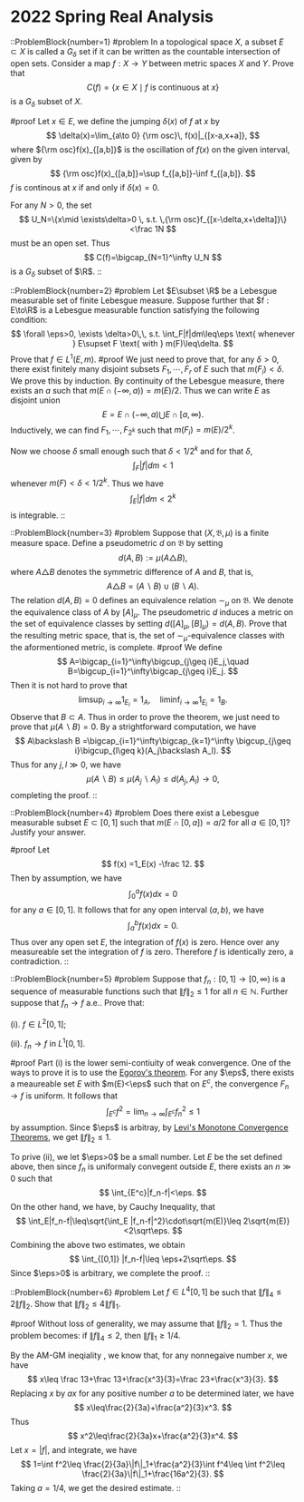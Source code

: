 # 2022 Spring Real Analysis

::ProblemBlock{number=1}
#problem
In a topological space $X$, a subset $E\subset X$ 
             is called a $G_\delta$ set if it can be written as the 
             countable intersection of open sets. 
             Consider a map $f : X → Y$ between metric spaces $X$ and $Y$. Prove that 
$$
        C(f)=\{x\in X\mid f \text{ is continuous at } x \}
$$
is a $G_\delta$ subset of $X$.

#proof
Let $x\in E$, we define the jumping $\delta(x)$ of $f$ at $x$ by
$$
            \delta(x)=\lim_{a\to 0} {\rm osc}\, f(x)|_{[x-a,x+a]},
$$
where ${\rm osc}f(x)_{[a,b]}$ is the oscillation of $f(x)$ on the given interval, given 
by
$$
{\rm osc}f(x)_{[a,b]}=\sup f_{[a,b]}-\inf f_{[a,b]}.
$$
$f$ is continous at $x$ if and only if $\delta(x)=0$. 

For any $N>0$, the set 
$$
U_N=\{x\mid \exists\delta>0 \, s.t. \,{\rm osc}f_{[x-\delta,x+\delta]}\}<\frac 1N
$$
must be an open set. Thus
$$
C(f)=\bigcap_{N=1}^\infty U_N
$$
is a $G_\delta$ subset of $\R$.
::

::ProblemBlock{number=2}
#problem
Let $E\subset \R$ be a Lebesgue measurable set of finite Lebesgue measure. Suppose further that $f : E\to\R$ is a Lebesgue measurable function satisfying the following condition:
$$
\forall \eps>0, \exists \delta>0\,\,  s.t. \int_F|f|dm\leq\eps  \text{ whenever } E\supset F \text{ with }  m(F)\leq\delta.
$$
Prove that $f\in L^1(E,m)$.
#proof
We just need to prove that, for any $\delta>0$, there exist finitely many disjoint subsets $F_1,\cdots, F_r$ of $E$ such that $m(F_i)<\delta$. We prove this by induction. By continuity of the Lebesgue measure, there exists
an $a$ such that 
$m(E\cap (-\infty, a))=m(E)/2$. Thus we can write $E$ as disjoint union 
$$
E=E\cap (-\infty, a)\bigcup E\cap [a,\infty).
$$
Inductively, we can find $F_1,\cdots, F_{2^k}$ such that 
$m(F_i)=m(E)/2^k$. 

Now we choose $\delta$ small enough such that $\delta<1/2^k$ and for that $\delta$, 
$$
\int_F|f| dm<1
$$
whenever $m(F)<\delta<1/2^k$. Thus we have
$$
\int_E |f| dm<2^k
$$
is integrable.
::

::ProblemBlock{number=3}
#problem
 Suppose that $(X, \mathfrak B, \mu)$  is a finite measure space. Define a pseudometric $d$  on $\mathfrak B$  by setting 
 $$
 d(A, B) := \mu(A\triangle B),
 $$
where $A\triangle  B$ denotes the symmetric difference of $A$ and $B$, that is, 
$$
A\triangle  B=(A\backslash B)\cup(B\backslash A).
$$
The relation $d(A,B) = 0$ defines an equivalence relation $\sim_\mu$  on $\mathfrak B$. We denote the equivalence class of $A$ by $[A]_\mu$. The pseudometric $d$ induces a metric on the set of equivalence classes by setting $d([A]_\mu,[B]_\mu) = d(A,B)$. Prove that the resulting metric space, that is, the set of $\sim_\mu$-equivalence classes with the aformentioned metric, is complete.
#proof
We define
$$
A=\bigcap_{i=1}^\infty\bigcup_{j\geq i}E_j,\quad B=\bigcup_{i=1}^\infty\bigcap_{j\geq i}E_j.
$$
Then it is not hard to prove that 
$$
\limsup_{i\to\infty}1_{E_i}=1_A,\quad \liminf_{i\to\infty}1_{E_i}=1_B.
$$
Observe that $B\subset A$. 
Thus in order to prove the theorem, we just need to prove that 
$\mu(A\backslash B)=0$. By a strightforward computation, we have 
$$
A\backslash B =\bigcap_{i=1}^\infty\bigcap_{k=1}^\infty \bigcup_{j\geq i}\bigcup_{l\geq k}(A_j\backslash A_l).
$$
Thus for any $j,l\gg 0$, we have
$$
\mu(A\backslash B)\leq\mu (A_j\backslash A_l)\leq d(A_j,A_l)\to 0,
$$
completing the proof.
::

::ProblemBlock{number=4}
#problem
 Does there exist a Lebesgue measurable subset $E \subset [0, 1]$ such that $m(E \cap [0, a]) = a/2$ for all $a \in [0, 1]$? Justify your answer.

#proof
Let
$$
f(x) =1_E(x) -\frac 12.
$$
Then by assumption, we have 
$$
\int_0^a f(x) dx=0
$$
for any $a\in[0,1]$. It follows that for any open interval $(a,b)$, we have
$$
\int_a^b f(x) dx=0.
$$
Thus over any open set $E$, the integration of $f(x)$ is zero. Hence over 
any measureable set the integration of $f$ is zero. Therefore $f$ is identically zero, a contradiction.
::

::ProblemBlock{number=5}
#problem
Suppose that $f_n : [0,1] → [0,\infty)$ is a sequence of measurable functions such that $\|f\|_2 \leq 1$ for all $n\in \mathbb N$. Further suppose that $f_n \to f$ a.e.. Prove that:

(i). $f\in L^2[0,1]$;

(ii). $f_n\to f$ in $L^1[0,1]$.

#proof
Part (i) is the lower semi-contiuity of weak convergence. One of the ways to prove it is to use the [Egorov's theorem](https://en.wikipedia.org/wiki/Egorov%27s_theorem). For any $\eps$, there exists a meaureable set $E$ with
$m(E)<\eps$ such that on $E^c$, the convergence $F_n\to f$ is uniform. It follows that 
$$
\int_{E^c} f^2=\lim_{n\to\infty} \int_{E^c} f_n^2\leq 1
$$
by assumption. Since $\eps$ is arbitray, by [Levi's Monotone Convergence Theorems](http://mathonline.wikidot.com/levi-s-monotone-convergence-theorems), we get
$\|f\|_2\leq 1$.

To prive (ii), we let $\eps>0$ be a small number. Let $E$ be the set defined above, then since $f_n$ is uniformaly convegent outside $E$, there exists an $n\gg 0$ such that 
$$
\int_{E^c}|f_n-f|<\eps.
$$
On the other hand, we have, by Cauchy Inequality, that 
$$
\int_E|f_n-f|\leq\sqrt{\int_E |f_n-f|^2}\cdot\sqrt{m(E)}\leq 2\sqrt{m(E)}<2\sqrt\eps.
$$
Combining the above two estimates, we obtain
$$
\int_{[0,1]} |f_n-f|\leq \eps+2\sqrt\eps.
$$
Since $\eps>0$ is arbitrary, we complete the proof.
::

::ProblemBlock{number=6}
#problem
 Let $f\in L^4[0,1]$ be such that $\|f\|_4\leq 2\|f\|_2$. Show that
 $\|f\|_2\leq 4\|f\|_1$.

#proof
Without loss of generality, we may assume that $\|f\|_2=1$. Thus the problem becomes: if $\|f\|_4\leq 2$, then $\|f\|_1\geq 1/4$.

By the AM-GM ineqiality , we know that, for any nonnegaive number $x$, we have
$$
x\leq \frac 13+\frac 13+\frac{x^3}{3}=\frac 23+\frac{x^3}{3}.
$$
Replacing $x$ by $ax$ for any positive number $a$ to be determined later, we have
$$
x\leq\frac{2}{3a}+\frac{a^2}{3}x^3.
$$
Thus
$$
x^2\leq\frac{2}{3a}x+\frac{a^2}{3}x^4.
$$
Let $x=|f|$, and integrate, we have
$$
1=\int f^2\leq \frac{2}{3a}\|f\|_1+\frac{a^2}{3}\int f^4\leq
\int f^2\leq \frac{2}{3a}\|f\|_1+\frac{16a^2}{3}.
$$
Taking $a=1/4$, we get the desired estimate. 
::
